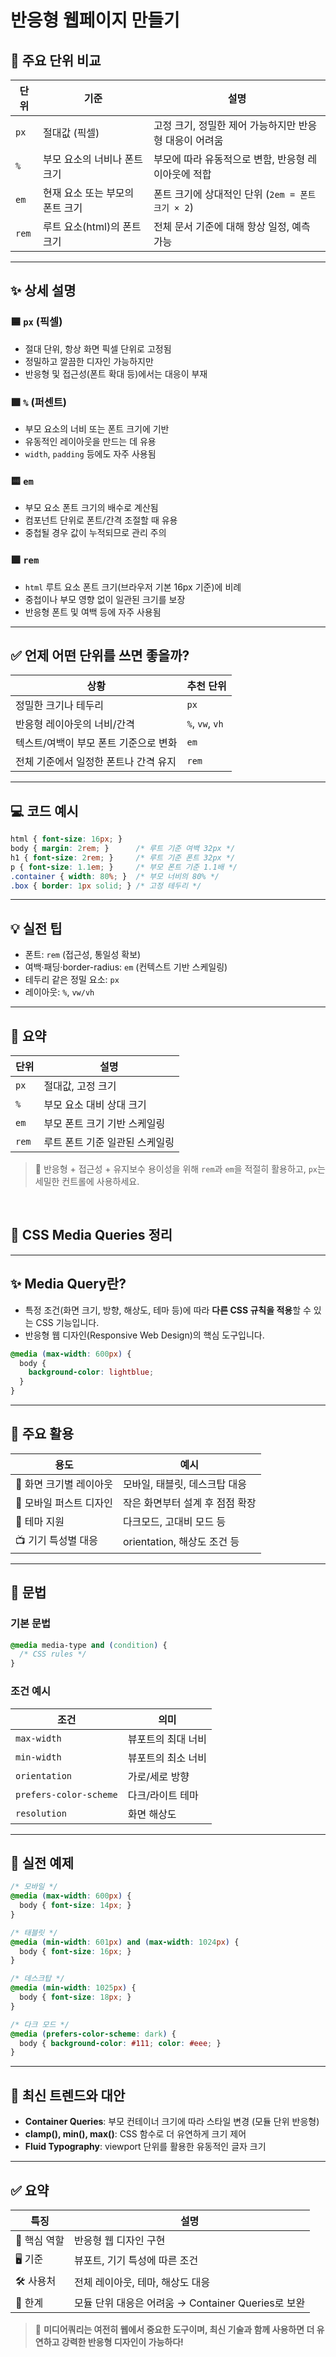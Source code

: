 # 반응형 웹페이지 만들기

## 📏 주요 단위 비교

| 단위    | 기준                 | 설명                                 |
| ----- | ------------------ | ---------------------------------- |
| `px`  | 절대값 (픽셀)           | 고정 크기, 정밀한 제어 가능하지만 반응형 대응이 어려움    |
| `%`   | 부모 요소의 너비나 폰트 크기   | 부모에 따라 유동적으로 변함, 반응형 레이아웃에 적합      |
| `em`  | 현재 요소 또는 부모의 폰트 크기 | 폰트 크기에 상대적인 단위 (`2em = 폰트 크기 × 2`) |
| `rem` | 루트 요소(html)의 폰트 크기 | 전체 문서 기준에 대해 항상 일정, 예측 가능          |

---

## ✨ 상세 설명

### 🟦 `px` (픽셀)

* 절대 단위, 항상 화면 픽셀 단위로 고정됨
* 정밀하고 깔끔한 디자인 가능하지만
* 반응형 및 접근성(폰트 확대 등)에서는 대응이 부재

### 🟩 `%` (퍼센트)

* 부모 요소의 너비 또는 폰트 크기에 기반
* 유동적인 레이아웃을 만드는 데 유용
* `width`, `padding` 등에도 자주 사용됨

### 🟨 `em`

* 부모 요소 폰트 크기의 배수로 계산됨
* 컴포넌트 단위로 폰트/간격 조절할 때 유용
* 중첩될 경우 값이 누적되므로 관리 주의

### 🟪 `rem`

* `html` 루트 요소 폰트 크기(브라우저 기본 16px 기준)에 비례
* 중첩이나 부모 영향 없이 일관된 크기를 보장
* 반응형 폰트 및 여백 등에 자주 사용됨

---

## ✅ 언제 어떤 단위를 쓰면 좋을까?

| 상황                    | 추천 단위           |
| --------------------- | --------------- |
| 정밀한 크기나 테두리           | `px`            |
| 반응형 레이아웃의 너비/간격       | `%`, `vw`, `vh` |
| 텍스트/여백이 부모 폰트 기준으로 변화 | `em`            |
| 전체 기준에서 일정한 폰트나 간격 유지 | `rem`           |

---

## 💻 코드 예시

```css
html { font-size: 16px; }
body { margin: 2rem; }      /* 루트 기준 여백 32px */
h1 { font-size: 2rem; }     /* 루트 기준 폰트 32px */
p { font-size: 1.1em; }     /* 부모 폰트 기준 1.1배 */
.container { width: 80%; }  /* 부모 너비의 80% */
.box { border: 1px solid; } /* 고정 테두리 */
```

---

## 💡 실전 팁

* 폰트: `rem` (접근성, 통일성 확보)
* 여백·패딩·border-radius: `em` (컨텍스트 기반 스케일링)
* 테두리 같은 정밀 요소: `px`
* 레이아웃: `%`, `vw/vh`

---

## 📝 요약

| 단위    | 설명                |
| ----- | ----------------- |
| `px`  | 절대값, 고정 크기        |
| `%`   | 부모 요소 대비 상대 크기    |
| `em`  | 부모 폰트 크기 기반 스케일링  |
| `rem` | 루트 폰트 기준 일관된 스케일링 |

> 📌 반응형 + 접근성 + 유지보수 용이성을 위해 `rem`과 `em`을 적절히 활용하고, `px`는 세밀한 컨트롤에 사용하세요.

</br>

## 📱 CSS Media Queries 정리

---

## ✨ Media Query란?

* 특정 조건(화면 크기, 방향, 해상도, 테마 등)에 따라 **다른 CSS 규칙을 적용**할 수 있는 CSS 기능입니다.
* 반응형 웹 디자인(Responsive Web Design)의 핵심 도구입니다.

```css
@media (max-width: 600px) {
  body {
    background-color: lightblue;
  }
}
```

---

## 🧰 주요 활용

| 용도             | 예시                    |
| -------------- | --------------------- |
| 📐 화면 크기별 레이아웃 | 모바일, 태블릿, 데스크탑 대응     |
| 📲 모바일 퍼스트 디자인 | 작은 화면부터 설계 후 점점 확장    |
| 🎨 테마 지원       | 다크모드, 고대비 모드 등        |
| 📺 기기 특성별 대응   | orientation, 해상도 조건 등 |

---

## 📝 문법

### 기본 문법

```css
@media media-type and (condition) {
  /* CSS rules */
}
```

### 조건 예시

| 조건                     | 의미         |
| ---------------------- | ---------- |
| `max-width`            | 뷰포트의 최대 너비 |
| `min-width`            | 뷰포트의 최소 너비 |
| `orientation`          | 가로/세로 방향   |
| `prefers-color-scheme` | 다크/라이트 테마  |
| `resolution`           | 화면 해상도     |

---

## 🔷 실전 예제

```css
/* 모바일 */
@media (max-width: 600px) {
  body { font-size: 14px; }
}

/* 태블릿 */
@media (min-width: 601px) and (max-width: 1024px) {
  body { font-size: 16px; }
}

/* 데스크탑 */
@media (min-width: 1025px) {
  body { font-size: 18px; }
}

/* 다크 모드 */
@media (prefers-color-scheme: dark) {
  body { background-color: #111; color: #eee; }
}
```

---

## 🌟 최신 트렌드와 대안

* **Container Queries**: 부모 컨테이너 크기에 따라 스타일 변경 (모듈 단위 반응형)
* **clamp(), min(), max()**: CSS 함수로 더 유연하게 크기 제어
* **Fluid Typography**: viewport 단위를 활용한 유동적인 글자 크기

---

## ✅ 요약

| 특징       | 설명                                    |
| -------- | ------------------------------------- |
| 🎯 핵심 역할 | 반응형 웹 디자인 구현                          |
| 🖥️ 기준   | 뷰포트, 기기 특성에 따른 조건                     |
| 🛠️ 사용처  | 전체 레이아웃, 테마, 해상도 대응                   |
| 🔷 한계    | 모듈 단위 대응은 어려움 → Container Queries로 보완 |

> 📌 **미디어쿼리는 여전히 웹에서 중요한 도구이며, 최신 기술과 함께 사용하면 더 유연하고 강력한 반응형 디자인이 가능하다!**

